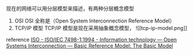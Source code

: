 现在的网络可以用分层模型来描述，有两种分层概念模型
1. OSI
OSI 全称是（Open System Interconnection Reference Model）
1. TCP/IP 模型
TCP/IP 模型是现在采用抽象概念模型，
![[tcp-ip-model.png]]








reference
[ISO - ISO/IEC 7498-1:1994 - Information technology — Open Systems Interconnection — Basic Reference Model: The Basic Model](https://www.iso.org/standard/20269.html)